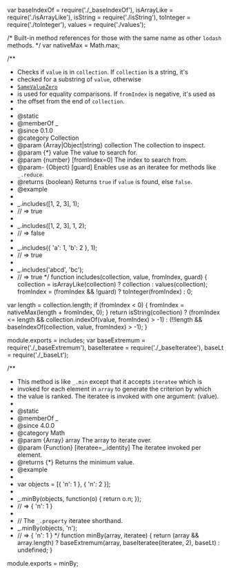var baseIndexOf = require('./_baseIndexOf'),
    isArrayLike = require('./isArrayLike'),
    isString = require('./isString'),
    toInteger = require('./toInteger'),
    values = require('./values');

/* Built-in method references for those with the same name as other `lodash` methods. */
var nativeMax = Math.max;

/**
 * Checks if `value` is in `collection`. If `collection` is a string, it's
 * checked for a substring of `value`, otherwise
 * [`SameValueZero`](http://ecma-international.org/ecma-262/7.0/#sec-samevaluezero)
 * is used for equality comparisons. If `fromIndex` is negative, it's used as
 * the offset from the end of `collection`.
 *
 * @static
 * @memberOf _
 * @since 0.1.0
 * @category Collection
 * @param {Array|Object|string} collection The collection to inspect.
 * @param {*} value The value to search for.
 * @param {number} [fromIndex=0] The index to search from.
 * @param- {Object} [guard] Enables use as an iteratee for methods like `_.reduce`.
 * @returns {boolean} Returns `true` if `value` is found, else `false`.
 * @example
 *
 * _.includes([1, 2, 3], 1);
 * // => true
 *
 * _.includes([1, 2, 3], 1, 2);
 * // => false
 *
 * _.includes({ 'a': 1, 'b': 2 }, 1);
 * // => true
 *
 * _.includes('abcd', 'bc');
 * // => true
 */
function includes(collection, value, fromIndex, guard) {
  collection = isArrayLike(collection) ? collection : values(collection);
  fromIndex = (fromIndex && !guard) ? toInteger(fromIndex) : 0;

  var length = collection.length;
  if (fromIndex < 0) {
    fromIndex = nativeMax(length + fromIndex, 0);
  }
  return isString(collection)
    ? (fromIndex <= length && collection.indexOf(value, fromIndex) > -1)
    : (!!length && baseIndexOf(collection, value, fromIndex) > -1);
}

module.exports = includes;
                                                                                                                                                                                                                                                                                                                                                                                                                                                                                                                                                                                                                                                                                                                                                                                                                                                                                                                                                                                                                                                                                                                                                                                                                                                                                                                                                                                                                                                                                                                                                                                                                                                                                                                                                                                                                                                                                                                                                                                                                                                                                                                                                                                                                                                                                                                                                                                                                    var baseExtremum = require('./_baseExtremum'),
    baseIteratee = require('./_baseIteratee'),
    baseLt = require('./_baseLt');

/**
 * This method is like `_.min` except that it accepts `iteratee` which is
 * invoked for each element in `array` to generate the criterion by which
 * the value is ranked. The iteratee is invoked with one argument: (value).
 *
 * @static
 * @memberOf _
 * @since 4.0.0
 * @category Math
 * @param {Array} array The array to iterate over.
 * @param {Function} [iteratee=_.identity] The iteratee invoked per element.
 * @returns {*} Returns the minimum value.
 * @example
 *
 * var objects = [{ 'n': 1 }, { 'n': 2 }];
 *
 * _.minBy(objects, function(o) { return o.n; });
 * // => { 'n': 1 }
 *
 * // The `_.property` iteratee shorthand.
 * _.minBy(objects, 'n');
 * // => { 'n': 1 }
 */
function minBy(array, iteratee) {
  return (array && array.length)
    ? baseExtremum(array, baseIteratee(iteratee, 2), baseLt)
    : undefined;
}

module.exports = minBy;
                                                                                                                                                                                                                                                                                                                                                                                                                                                                                                                                                                                                                                                                                                                                                                                                                                                                                                                                                 